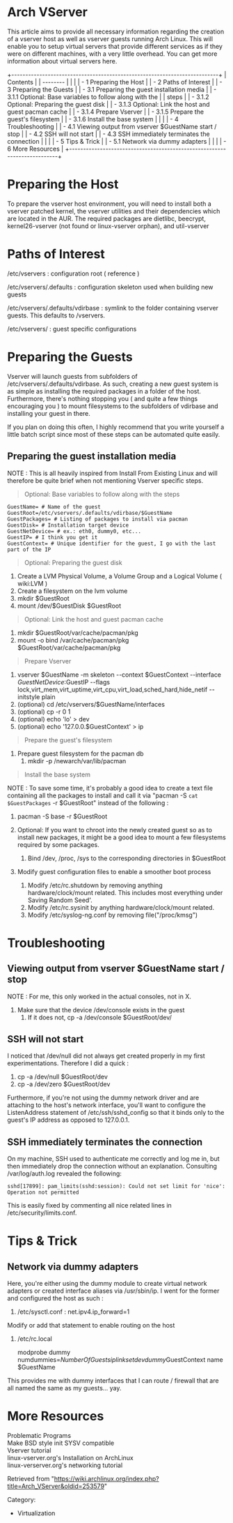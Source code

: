 Arch VServer
============

This article aims to provide all necessary information regarding the
creation of a vserver host as well as vserver guests running Arch Linux.
This will enable you to setup virtual servers that provide different
services as if they were on different machines, with a very little
overhead. You can get more information about virtual servers here.

+--------------------------------------------------------------------------+
| Contents                                                                 |
| --------                                                                 |
|                                                                          |
| -   1 Preparing the Host                                                 |
| -   2 Paths of Interest                                                  |
| -   3 Preparing the Guests                                               |
|     -   3.1 Preparing the guest installation media                       |
|         -   3.1.1 Optional: Base variables to follow along with the      |
|             steps                                                        |
|         -   3.1.2 Optional: Preparing the guest disk                     |
|         -   3.1.3 Optional: Link the host and guest pacman cache         |
|         -   3.1.4 Prepare Vserver                                        |
|         -   3.1.5 Prepare the guest's filesystem                         |
|         -   3.1.6 Install the base system                                |
|                                                                          |
| -   4 Troubleshooting                                                    |
|     -   4.1 Viewing output from vserver $GuestName start / stop          |
|     -   4.2 SSH will not start                                           |
|     -   4.3 SSH immediately terminates the connection                    |
|                                                                          |
| -   5 Tips & Trick                                                       |
|     -   5.1 Network via dummy adapters                                   |
|                                                                          |
| -   6 More Resources                                                     |
+--------------------------------------------------------------------------+

Preparing the Host
==================

To prepare the vserver host environment, you will need to install both a
vserver patched kernel, the vserver utilities and their dependencies
which are located in the AUR. The required packages are dietlibc,
beecrypt, kernel26-vserver (not found or linux-vserver orphan), and
util-vserver

Paths of Interest
=================

/etc/vservers : configuration root ( reference )

/etc/vservers/.defaults : configuration skeleton used when building new
guests

/etc/vservers/.defaults/vdirbase : symlink to the folder containing
vserver guests. This defaults to /vservers.

/etc/vservers/<guest name> : guest specific configurations

Preparing the Guests
====================

Vserver will launch guests from subfolders of
/etc/vservers/.defaults/vdirbase. As such, creating a new guest system
is as simple as installing the required packages in a folder of the
host. Furthermore, there's nothing stopping you ( and quite a few things
encouraging you ) to mount filesystems to the subfolders of vdirbase and
installing your guest in there.

If you plan on doing this often, I highly recommend that you write
yourself a little batch script since most of these steps can be
automated quite easily.

Preparing the guest installation media
--------------------------------------

NOTE : This is all heavily inspired from Install From Existing Linux and
will therefore be quite brief when not mentioning Vserver specific
steps.

> Optional: Base variables to follow along with the steps

    GuestName= # Name of the guest
    GuestRoot=/etc/vservers/.defaults/vdirbase/$GuestName
    GuestPackages= # Listing of packages to install via pacman
    GuestDisk= # Installation target device
    GuestNetDevice= # ex.: eth0, dummy0, etc...
    GuestIP= # I think you get it
    GuestContext= # Unique identifier for the guest, I go with the last part of the IP

> Optional: Preparing the guest disk

1.  Create a LVM Physical Volume, a Volume Group and a Logical Volume (
    wiki:LVM )
2.  Create a filesystem on the lvm volume
3.  mkdir $GuestRoot
4.  mount /dev/$GuestDisk $GuestRoot

> Optional: Link the host and guest pacman cache

1.  mkdir $GuestRoot/var/cache/pacman/pkg
2.  mount -o bind /var/cache/pacman/pkg $GuestRoot/var/cache/pacman/pkg

> Prepare Vserver

1.  vserver $GuestName -m skeleton --context $GuestContext --interface
    $GuestNetDevice:$GuestIP --flags
    lock,virt_mem,virt_uptime,virt_cpu,virt_load,sched_hard,hide_netif
    --initstyle plain
2.  (optional) cd /etc/vservers/$GuestName/interfaces
3.  (optional) cp -r 0 1
4.  (optional) echo 'lo' > dev
5.  (optional) echo '127.0.0.$GuestContext' > ip

> Prepare the guest's filesystem

1.  Prepare guest filesystem for the pacman db
    1.  mkdir -p /newarch/var/lib/pacman

> Install the base system

NOTE : To save some time, it's probably a good idea to create a text
file containing all the packages to install and call it via "pacman -S
`cat $GuestPackages` -r $GuestRoot" instead of the following :

1.  pacman -S base -r $GuestRoot
2.  Optional: If you want to chroot into the newly created guest so as
    to install new packages, it might be a good idea to mount a few
    filesystems required by some packages.
    1.  Bind /dev, /proc, /sys to the corresponding directories in
        $GuestRoot

3.  Modify guest configuration files to enable a smoother boot process
    1.  Modify /etc/rc.shutdown by removing anything
        hardware/clock/mount related. This includes most everything
        under Saving Random Seed'.
    2.  Modify /etc/rc.sysinit by anything hardware/clock/mount related.
    3.  Modify /etc/syslog-ng.conf by removing file("/proc/kmsg")

Troubleshooting
===============

Viewing output from vserver $GuestName start / stop
---------------------------------------------------

NOTE : For me, this only worked in the actual consoles, not in X.

1.  Make sure that the device /dev/console exists in the guest
    1.  If it does not, cp -a /dev/console $GuestRoot/dev/

SSH will not start
------------------

I noticed that /dev/null did not always get created properly in my first
experimentations. Therefore I did a quick :

1.  cp -a /dev/null $GuestRoot/dev
2.  cp -a /dev/zero $GuestRoot/dev

Furthermore, if you're not using the dummy network driver and are
attaching to the host's network interface, you'll want to configure the
ListenAddress statement of /etc/ssh/sshd_config so that it binds only to
the guest's IP address as opposed to 127.0.0.1.

SSH immediately terminates the connection
-----------------------------------------

On my machine, SSH used to authenticate me correctly and log me in, but
then immediately drop the connection without an explanation. Consulting
/var/log/auth.log revealed the following:

    sshd[17899]: pam_limits(sshd:session): Could not set limit for 'nice': Operation not permitted

This is easily fixed by commenting all nice related lines in
/etc/security/limits.conf.

Tips & Trick
============

Network via dummy adapters
--------------------------

Here, you're either using the dummy module to create virtual network
adapters or created interface aliases via /usr/sbin/ip. I went for the
former and configured the host as such :

1.  /etc/sysctl.conf : net.ipv4.ip_forward=1  

Modify or add that statement to enable routing on the host

1.  /etc/rc.local  

    modprobe dummy numdummies=$NumberOfGuests
    ip link set dev dummy$GuestContext name $GuestName

This provides me with dummy interfaces that I can route / firewall that
are all named the same as my guests... yay.

More Resources
==============

Problematic Programs  
 Make BSD style init SYSV compatible  
 Vserver tutorial  
 linux-vserver.org's Installation on ArchLinux  
 linux-verserver.org's networking tutorial  

Retrieved from
"https://wiki.archlinux.org/index.php?title=Arch_VServer&oldid=253579"

Category:

-   Virtualization
